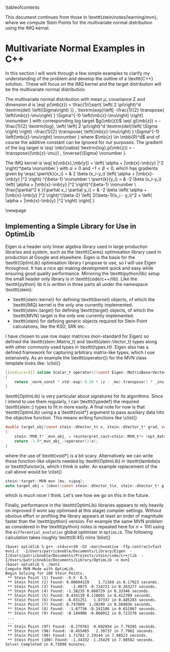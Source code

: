 
\tableofcontents

This document continues from those in \texttt{stein/notes/learning/mvn}, where we compute Stein Points for the multivariate
normal distribution using the IMQ kernal.

# Multivariate Normal Examples in C++

In this section I will work through a few simple examples to clarify my understanding
of the problem and develop the outline of a \texttt{C++} solution..  These will focus on the IMQ kernel and the target distribution will
be the multivariate normal distribution.  

The multivariate normal distribution with mean $\mu$, covariance $\Sigma$ and dimension $d$ is
\eq{ p(\mb{z}) = \frac{1}{\sqrt{  \left( 2 \pi\right)^d \textrm{det} \left(\Sigma\right) }} \, \textrm{exp}\left[ -\frac{1}{2} \transpose{ \left(\mb{z}-\mu\right) }  \Sigma^{-1} \left(\mb{z}-\mu\right) \right] \nonumber }
with corresponding log target $g(\mb{z})$ 
\eq{ g(\mb{z}) = -\frac{1}{2} \textrm{log}\, \left( \left( 2 \pi\right)^d \textrm{det}\left( \Sigma \right)  \right) -\frac{1}{2} \transpose{ \left(\mb{z}-\mu\right) }  \Sigma^{-1} \left(\mb{z}-\mu\right) \nonumber }
where $\mb{z} \in \mbb{R}^d$ and of course the additive constant can be ignored for our purposes.  The gradient of the log target is 
\eq{ \mb{\nabla} \textrm{log}\,p(\mb{z}) = -\transpose{(\mb{z}-\mu)} \, \inverse{\Sigma} \nonumber }.


The IMQ kernel is 
\eq{ k(\mb{x},\mb{y}) = \left( \alpha + \|\mb{x}-\mb{y} \|^2 \right)^\beta \nonumber }
with $\alpha>0$ and $-1 < \beta < 0$, which has gradients given by 
\eqa{
 \pwrt{k}{x_i} = & 2 \beta (x_i-y_i)  \left( \alpha + \|\mb{x}-\mb{y} \|^2 \right) ^{\beta-1}  \nonumber \\
 \pwrt{k}{y_i} = & -2 \beta (x_i-y_i) \left( \alpha + \|\mb{x}-\mb{y} \|^2 \right)^{\beta-1} \nonumber \\
 \frac{\partial^2 k }{\partial x_i \partial y_i} = & -2 \beta \left( \alpha + \|\mb{x}-\mb{y} \|^2 \right)^{\beta-2} \left[ 2(\beta-1)(x_i - y_i)^2  + \left( \alpha + \|\mb{x}-\mb{y} \|^2 \right) \right]
}

\newpage

## Implementing a Simple Library for Use in OptimLib

Eigen is a header only linear algebra library used in large production libraries and system, such as the \texttt{Ceres} optimisation library
used in production at Google and elsewhere.  Eigen is the basis for the \texttt{OptimLib} optimisation library I propose to use, so I will use
Eigen throughout.  It has a nice api making development quick and easy while ensuring good quality performance.  Mirroring the \texttt{python/lib}
setup the small header only library is in \texttt{code/c++/lib}.  Like the \texttt{python} lib it is written in three parts all under the 
namespace \texttt{stein}:

* \texttt{stein::kernel} for defining \texttt{kernel} objects, of which the \texttt{IMQ} kernel is the only one currently implemented.
* \texttt{stein::target} for defining \texttt{target} objects, of which the \texttt{MVN} target is the only one currently implemented.
* \texttt{stein} for defining generic objects required for Stein Point calculations, like the KSD, SRK etc.


I have chosen to use row major matrices (non-standard for Eigen) so defined the \texttt{stein::Matrix\_t} and \texttt{stein::Vector\_t} types 
along with other commonly used types in \texttt{types.H}.  Eigen also has a defined framework for capturing arbitrary matrix-like types,
which I use extensively.  As an example the \texttt{operator()} for the MVN class template looks like:
\clist{}
```c
[[nodiscard]] inline Scalar_t operator()(const Eigen::MatrixBase<VectorT> &z) const
{
    return _norm_const * std::exp(-0.50 * (z - _mu).transpose() * _inv_sigsq * (z - _mu));
}
```

\texttt{OptimLib} is very particular about signatures for its algorithms.  Since I intend to use them regularly, I can \texttt{typedef}
the required \texttt{stein::} types to fit in more easily.  A final note for now is that \texttt{OptimLib} using a a \texttt{void*}
argument to pass auxiliary data into the objective function.  This means writing functions like
\clist{}
```c
double target_obj(const stein::dVector_t& x, stein::dVector_t* grad, void* opt_data)
{
    stein::MVN_t* _mvn_obj_ = reinterpret_cast<stein::MVN_t*> (opt_data);
    return -1.0*_mvn_obj_->operator()(x);
}
```
where the use of \texttt{void*} is a bit scary.  Alternatively we can write these function-like objects needed 
by \texttt{OptimLib} in \texttt{lambda}s or \texttt{functor}s, which I think is safer.  An example replacement of the 
call above would be 
\clist{}
```c
stein::target::MVN mvn {mu, sigsq};
auto target_obj = [&mvn](const stein::dVector_t&x, stein::dVector_t* g, void* optdata){ return -1.0*mvn(x); };
```
which is much nicer I think.  Let's see how we go on this in the future.

Finally, performance in the \texttt{OptimLib} libraries appears to rely heavily on improved (I wont say optimised
at this stage) compiler settings. Without obvious effort or profiling the library appears at least an order of magnitude 
faster than the \texttt{python} version.  For example the same MVN problem as considered in the \texttt{python} notes is 
repeated here for $n=100$ using the `differential_evolution` global optimiser in `OptimLib`.  The following calculation 
takes roughly \texttt{6:45} mins
\blist{}
```
(base) optimlib % g++ -std=c++20 -O3 -march=native -ffp-contract=fast mvn1.C  -I/Users/patricknoble/Documents/Library/Eigen  -I/Users/patricknoble/Documents/Projects/stein/code/c++/lib  -I/Users/patricknoble/Documents/Library/OptimLib -o mvn1
(base) optimlib % ./mvn1                                                                                                                                                                                                                       
Compute MVN Mode with OptimLib.
Begin Solving for 100 Stein Points.
 ** Stein Point (1) Found: -0.5  0.5
 ** Stein Point (2) Found: 0.00604159    1.72169 in 0.17923 seconds.
 ** Stein Point (3) Found:   -1.0073 -0.724721 in 0.263277 seconds.
 ** Stein Point (4) Found: -1.38235 0.860729 in 0.33346 seconds.
 ** Stein Point (5) Found: 0.434139 0.110601 in 0.412709 seconds.
 ** Stein Point (6) Found: -0.831251   1.87337 in 0.485283 seconds.
 ** Stein Point (7) Found: 0.747009  1.20209 in 0.569836 seconds.
 ** Stein Point (8) Found:  -1.67736 -0.241186 in 0.651067 seconds.
 ** Stein Point (9) Found: -0.144906 -0.860912 in 0.723276 seconds.
 ...
 ...
 ** Stein Point (97) Found: -0.279761  0.692954 in 7.79265 seconds.
 ** Stein Point (98) Found: -0.455465   2.39737 in 7.7982 seconds.
 ** Stein Point (99) Found: 1.71781 2.29144 in 7.98523 seconds.
 ** Stein Point (100) Found: -1.34332  1.25429 in 7.98582 seconds.
Solver Completed in 6.73898 minutes.
```